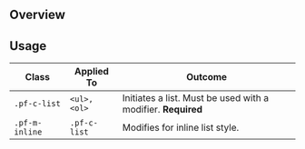 ## Overview

## Usage

| Class | Applied To | Outcome |
| -- | -- | -- |
| `.pf-c-list` | `<ul>, <ol>` | Initiates a list. Must be used with a modifier. **Required** |
| `.pf-m-inline` | `.pf-c-list` |  Modifies for inline list style. |